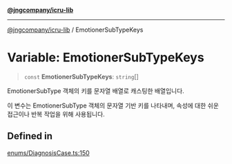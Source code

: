 [**@jngcompany/icru-lib**](../README.md)

***

[@jngcompany/icru-lib](../globals.md) / EmotionerSubTypeKeys

# Variable: EmotionerSubTypeKeys

> `const` **EmotionerSubTypeKeys**: `string`[]

EmotionerSubType 객체의 키를 문자열 배열로 캐스팅한 배열입니다.

이 변수는 EmotionerSubType 객체의 문자열 기반 키를 나타내며,
속성에 대한 쉬운 접근이나 반복 작업을 위해 사용됩니다.

## Defined in

[enums/DiagnosisCase.ts:150](https://github.com/jngcompany/icru-lib/blob/761e262af29fb19aea42bf1fcdb824ee624d8160/src/enums/DiagnosisCase.ts#L150)
